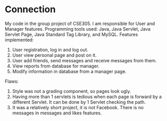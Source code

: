 # Connection
My code in the group project of CSE305. I am responsible for User and Manager features.
Programming tools used: Java, Java Servlet, Java Servlet Page, Java Standard Tag Library, and MySQL.
Features implemented:
  1. User registration, log in and log out.
  2. User view personal page and post on it.
  3. User add friends, send messages and receive messages from them.
  4. View reports from database for manager.
  5. Modify information in database from a manager page.
 
Flaws:
  1. Style was not a grading component, so pages look ugly.
  2. Having more than 1 servlets is tedious when each page is forward by a different Servlet. It can be done by 1 Servlet checking the path.
  3. It was a relatively short project, it is not Facebook. There is no messages in messages and likes features.
  
